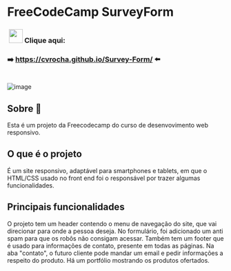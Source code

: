 # FreeCodeCamp SurveyForm

<h3>&nbsp;<img width="32px" src="https://user-images.githubusercontent.com/62439381/159175059-0ea4a795-21f9-43f4-a9db-afc3a21ab780.gif">&nbsp;Clique aqui:</h3>

**<h3>➡️&nbsp;https://cvrocha.github.io/Survey-Form/ ⬅️&nbsp;</h3>**

#
![image](https://user-images.githubusercontent.com/62439381/167651805-f65c9150-19f6-4b61-93ed-6f537a2afde9.png)

## Sobre 📝
Esta é um projeto da Freecodecamp do curso de desenvovimento web responsivo.

## O que é o projeto
É um site responsivo, adaptável para smartphones e tablets, em que o HTML/CSS usado no front end foi o responsável por trazer algumas funcionalidades.

## Principais funcionalidades
O projeto tem um header contendo o menu de navegação do site, que vai direcionar para onde a pessoa deseja. No formulário, foi adicionado um anti spam para que os robôs não consigam acessar. Também tem um footer que é usado para informações de contato, presente em todas as páginas. Na aba "contato", o futuro cliente pode mandar um email e pedir informações a respeito do produto. Há um portfólio mostrando os produtos ofertados.

